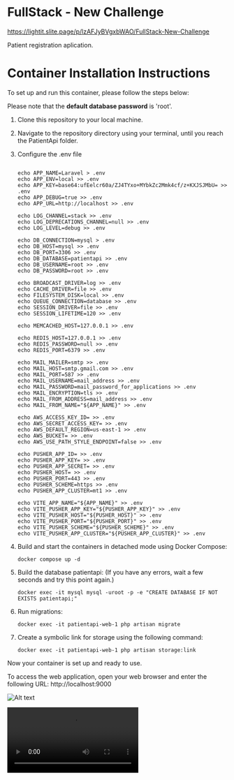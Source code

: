# FullStack - New Challenge
https://lightit.slite.page/p/lzAFJyBVgxbWAO/FullStack-New-Challenge

Patient registration aplication.
 
# Container Installation Instructions

To set up and run this container, please follow the steps below:

Please note that the **default database password** is 'root'.

1. Clone this repository to your local machine.

2. Navigate to the repository directory using your terminal, until you reach the PatientApi folder.

3. Configure the .env file
    ```shell

    echo APP_NAME=Laravel > .env
    echo APP_ENV=local >> .env
    echo APP_KEY=base64:ufEelcr60a/ZJ4TYxo+MYbkZc2Mmk4cf/z+KXJSJMbU= >> .env
    echo APP_DEBUG=true >> .env
    echo APP_URL=http://localhost >> .env
 
    echo LOG_CHANNEL=stack >> .env
    echo LOG_DEPRECATIONS_CHANNEL=null >> .env
    echo LOG_LEVEL=debug >> .env
 
    echo DB_CONNECTION=mysql > .env
    echo DB_HOST=mysql >> .env
    echo DB_PORT=3306 >> .env
    echo DB_DATABASE=patientapi >> .env
    echo DB_USERNAME=root >> .env
    echo DB_PASSWORD=root >> .env

    echo BROADCAST_DRIVER=log >> .env
    echo CACHE_DRIVER=file >> .env
    echo FILESYSTEM_DISK=local >> .env
    echo QUEUE_CONNECTION=database >> .env
    echo SESSION_DRIVER=file >> .env
    echo SESSION_LIFETIME=120 >> .env
 
    echo MEMCACHED_HOST=127.0.0.1 >> .env

    echo REDIS_HOST=127.0.0.1 >> .env
    echo REDIS_PASSWORD=null >> .env
    echo REDIS_PORT=6379 >> .env
 
    echo MAIL_MAILER=smtp >> .env
    echo MAIL_HOST=smtp.gmail.com >> .env
    echo MAIL_PORT=587 >> .env
    echo MAIL_USERNAME=mail_address >> .env
    echo MAIL_PASSWORD=mail_password_for_applications >> .env
    echo MAIL_ENCRYPTION=tls >> .env
    echo MAIL_FROM_ADDRESS=mail_address >> .env
    echo MAIL_FROM_NAME="${APP_NAME}" >> .env

    echo AWS_ACCESS_KEY_ID= >> .env
    echo AWS_SECRET_ACCESS_KEY= >> .env
    echo AWS_DEFAULT_REGION=us-east-1 >> .env
    echo AWS_BUCKET= >> .env
    echo AWS_USE_PATH_STYLE_ENDPOINT=false >> .env

    echo PUSHER_APP_ID= >> .env
    echo PUSHER_APP_KEY= >> .env
    echo PUSHER_APP_SECRET= >> .env
    echo PUSHER_HOST= >> .env
    echo PUSHER_PORT=443 >> .env
    echo PUSHER_SCHEME=https >> .env
    echo PUSHER_APP_CLUSTER=mt1 >> .env

    echo VITE_APP_NAME="${APP_NAME}" >> .env
    echo VITE_PUSHER_APP_KEY="${PUSHER_APP_KEY}" >> .env
    echo VITE_PUSHER_HOST="${PUSHER_HOST}" >> .env
    echo VITE_PUSHER_PORT="${PUSHER_PORT}" >> .env
    echo VITE_PUSHER_SCHEME="${PUSHER_SCHEME}" >> .env
    echo VITE_PUSHER_APP_CLUSTER="${PUSHER_APP_CLUSTER}" >> .env

4. Build and start the containers in detached mode using Docker Compose:
   
   ```shell
   docker compose up -d
5. Build the database patientapi:
  (If you have any errors, wait a few seconds and try this point again.)
    ```shell
   docker exec -it mysql mysql -uroot -p -e "CREATE DATABASE IF NOT EXISTS patientapi;"
6. Run migrations:
    ```shell
    docker exec -it patientapi-web-1 php artisan migrate
7. Create a symbolic link for storage using the following command:
    ```shell
    docker exec -it patientapi-web-1 php artisan storage:link
    
Now your container is set up and ready to use.

To access the web application, open your web browser and enter the following URL:
http://localhost:9000

![Alt text](image.png)

<video src="04-10-2023_04-21-18.mp4" controls title="Title"></video>
